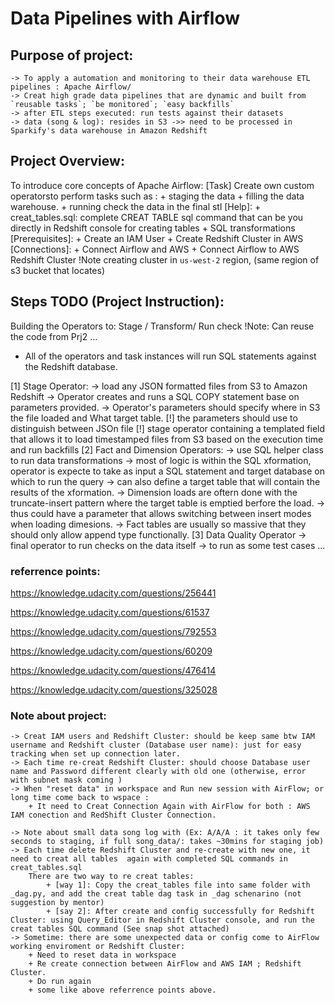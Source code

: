 

# Data Pipelines with Airflow
## Purpose of project:
    -> To apply a automation and monitoring to their data warehouse ETL pipelines : Apache Airflow/
    -> Creat high grade data pipelines that are dynamic and built from `reusable tasks`; `be monitored`; `easy backfills`
    -> after ETL steps executed: run tests against their datasets
    -> data (song & log): resides in S3 ->> need to be processed in Sparkify's data warehouse in Amazon Redshift

## Project Overview:
To introduce core concepts of Apache Airflow:
[Task] Create own custom operatorsto perform tasks such as : 
    + staging the data
    + filling the data warehouse.
    + running check the data in the final stl
[Help]:
    + creat_tables.sql: complete CREAT TABLE sql command  that can be you directly in Redshift console for creating tables
    + SQL transformations
[Prerequisites]:
    + Create an IAM User 
    + Create Redshift Cluster in AWS
[Connections]:
    + Connect Airflow and AWS
    + Connect Airflow to AWS Redshift Cluster
    !Note creating cluster in `us-west-2` region, (same region of s3 bucket that locates)

## Steps TODO (Project Instruction):

Building the Operators to: Stage / Transform/ Run check 
!Note: Can reuse the code from Prj2 ...
+ All of the operators and task instances will run SQL statements against the Redshift database.

[1] Stage Operator:
    -> load any JSON formatted files from S3 to Amazon Redshift
    -> Operator creates and runs a SQL COPY statement base on parameters provided.
    -> Operator's parameters should specify where in S3 the file loaded and What target table.
    [!]  the parameters should use to distinguish between JSOn file
    [!] stage operator containing a templated field that allows it to load timestamped files from S3 based on the execution time and run backfills
[2] Fact and Dimension Operators:
    -> use SQL helper class to run data transformations
    -> most of logic is within the SQL xformation, operator is expecte to take as input a SQL statement and target database on which to run the query
    -> can also define a target table that will contain the results of the xformation.
    -> Dimension loads are oftern done with the truncate-insert pattern where the target table is emptied berfore the load. -> thus could have a parameter that allows switching between insert modes when loading dimesions.
    -> Fact tables are usually so massive that they should only allow append type functionally.
[3] Data Quality Operator
    -> final operator to run checks on the data itself
    -> to run as some test cases ...


### referrence points:
https://knowledge.udacity.com/questions/256441

<!-- issue with template field -->
https://knowledge.udacity.com/questions/61537

<!-- issue with load_fact   -->
https://knowledge.udacity.com/questions/792553

<!-- creat tables issue -->
https://knowledge.udacity.com/questions/60209

<!-- issue with default_postgre conn Id -->
https://knowledge.udacity.com/questions/476414

<!-- issue with NULL value playid -->
https://knowledge.udacity.com/questions/325028

### Note about project:
    -> Creat IAM users and Redshift Cluster: should be keep same btw IAM username and Redshift cluster (Database user name): just for easy tracking when set up connection later.
    -> Each time re-creat Redshift Cluster: should choose Database user name and Password different clearly with old one (otherwise, error with subnet mask coming )
    -> When "reset data" in workspace and Run new session with AirFlow; or long time come back to wspace : 
        + It need to Creat Connection Again with AirFlow for both : AWS IAM conection and RedShift Cluster Connection.

    -> Note about small data song log with (Ex: A/A/A : it takes only few seconds to staging, if full song_data/: takes ~30mins for staging job)
    -> Each time delete Redshift Cluster and re-create with new one, it need to creat all tables  again with completed SQL commands in creat_tables.sql
        There are two way to re creat tables:
            + [way 1]: Copy the creat_tables file into same folder with _dag.py, and add the creat table dag task in _dag schenarino (not suggestion by mentor)
            + [say 2]: After create and config successfully for Redshift Cluster: using Query_Editor in Redshift Cluster console, and run the creat tables SQL command (See snap shot attached)
    -> Sometime: there are some unexpected data or config come to AirFlow working enviroment or Redshift Cluster:
        + Need to reset data in workspace 
        + Re create connection between AirFlow and AWS IAM ; Redshift Cluster.
        + Do run again
        + some like above referrence points above.




